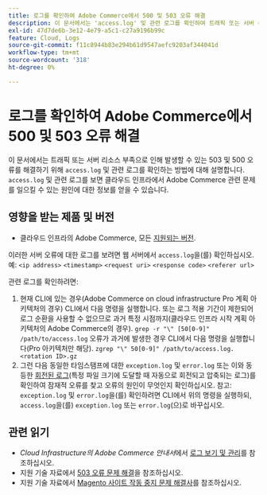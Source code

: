 ```yaml
---
title: 로그를 확인하여 Adobe Commerce에서 500 및 503 오류 해결
description: 이 문서에서는 'access.log' 및 관련 로그를 확인하여 트래픽 또는 서버 리소스 부족으로 인해 발생할 수 있는 503 및 500 오류를 해결하는 방법에 대해 설명합니다. 'access.log' 및 관련 로그를 보면 클라우드 인프라에서 Adobe Commerce 관련 문제를 일으킬 수 있는 요소에 대한 정보를 얻을 수 있습니다.
exl-id: 47d7de6b-3e12-4e79-a5c1-c27a9196b99c
feature: Cloud, Logs
source-git-commit: f11c8944b83e294b61d9547aefc9203af344041d
workflow-type: tm+mt
source-wordcount: '318'
ht-degree: 0%

---
```


# 로그를 확인하여 Adobe Commerce에서 500 및 503 오류 해결

이 문서에서는 트래픽 또는 서버 리소스 부족으로 인해 발생할 수 있는 503 및 500 오류를 해결하기 위해 `access.log` 및 관련 로그를 확인하는 방법에 대해 설명합니다. `access.log` 및 관련 로그를 보면 클라우드 인프라에서 Adobe Commerce 관련 문제를 일으킬 수 있는 원인에 대한 정보를 얻을 수 있습니다.

<!--
Bob - not in TOC
-->

## 영향을 받는 제품 및 버전

* 클라우드 인프라의 Adobe Commerce, 모든 [지원되는 버전](https://experienceleague.adobe.com/docs/commerce-operations/release/planning/lifecycle-policy.html).

이러한 서버 오류에 대한 로그를 보려면 웹 서버에서 `access.log`을(를) 확인하십시오. 예: `<ip address>` `<timestamp>` `<request uri>` `<response code>` `<referer url>`

관련 로그를 확인하려면:

1. 현재 CLI에 있는 경우(Adobe Commerce on cloud infrastructure Pro 계획 아키텍처의 경우) CLI에서 다음 명령을 실행합니다. 또는 로그 적용 기간이 제한되어 로그 순환을 사용할 수 없으므로 과거 특정 시점까지(클라우드 인프라 시작 계획 아키텍처의 Adobe Commerce의 경우). `grep -r "\" [50[0-9]" /path/to/access.log` 오류가 과거에 발생한 경우 CLI에서 다음 명령을 실행합니다(Pro 아키텍처만 해당). `zgrep "\" 50[0-9]" /path/to/access.log.<rotation ID>.gz`
1. 그런 다음 동일한 타임스탬프에 대한 `exception.log` 및 `error.log` 또는 이와 동등한 [회전된 로그](https://experienceleague.adobe.com/docs/commerce-operations/installation-guide/next-steps/configuration.html#log-rotation)(특정 파일 크기에 도달할 때 자동으로 회전되고 압축되는 로그)를 확인하여 잠재적 오류를 찾고 오류의 원인이 무엇인지 확인하십시오. 참고: `exception.log` 및 `error.log`을(를) 확인하려면 CLI에서 위의 명령을 실행하되, `access.log`을(를) `exception.log` 또는 `error.log`(으)로 바꾸십시오.

## 관련 읽기

* *Cloud Infrastructure의 Adobe Commerce 안내서*&#x200B;에서 [로그 보기 및 관리](https://experienceleague.adobe.com/docs/commerce-cloud-service/user-guide/develop/test/log-locations.html)를 참조하십시오.
* 지원 기술 자료에서 [503 오류 문제 해결](/help/troubleshooting/miscellaneous/troubleshooting-503-errors.md)을 참조하십시오.
* 지원 기술 자료에서 [Magento 사이트 작동 중지 문제 해결사](/help/troubleshooting/site-down-or-unresponsive/magento-site-down-troubleshooter.md)를 참조하십시오.

